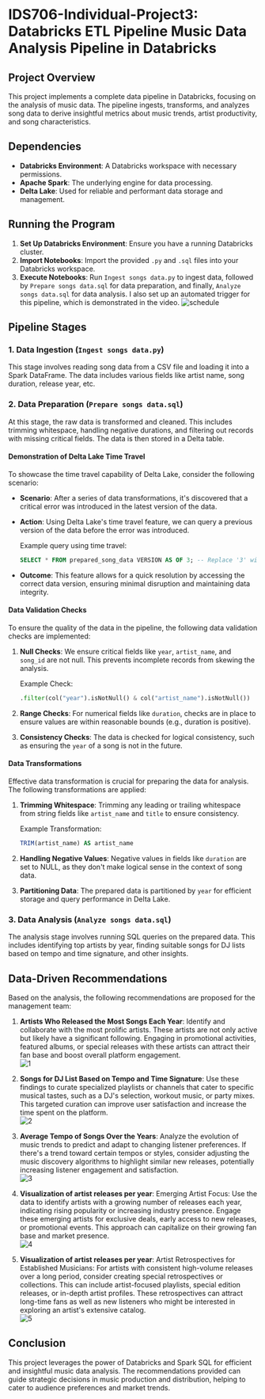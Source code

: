 # IDS706-Individual-Project3: Databricks ETL Pipeline Music Data Analysis Pipeline in Databricks

## Project Overview

This project implements a complete data pipeline in Databricks, focusing on the analysis of music data. The pipeline ingests, transforms, and analyzes song data to derive insightful metrics about music trends, artist productivity, and song characteristics. 

## Dependencies

- **Databricks Environment**: A Databricks workspace with necessary permissions.
- **Apache Spark**: The underlying engine for data processing.
- **Delta Lake**: Used for reliable and performant data storage and management.

## Running the Program

1. **Set Up Databricks Environment**: Ensure you have a running Databricks cluster.
2. **Import Notebooks**: Import the provided `.py` and `.sql` files into your Databricks workspace.
3. **Execute Notebooks**: Run `Ingest songs data.py` to ingest data, followed by `Prepare songs data.sql` for data preparation, and finally, `Analyze songs data.sql` for data analysis. I also set up an automated trigger for this pipeline, which is demonstrated in the video.
![schedule](pic/schedule.png)

## Pipeline Stages

### 1. Data Ingestion (`Ingest songs data.py`)

This stage involves reading song data from a CSV file and loading it into a Spark DataFrame. The data includes various fields like artist name, song duration, release year, etc.

### 2. Data Preparation (`Prepare songs data.sql`)

At this stage, the raw data is transformed and cleaned. This includes trimming whitespace, handling negative durations, and filtering out records with missing critical fields. The data is then stored in a Delta table.

#### Demonstration of Delta Lake Time Travel
To showcase the time travel capability of Delta Lake, consider the following scenario:
- **Scenario**: After a series of data transformations, it's discovered that a critical error was introduced in the latest version of the data.
- **Action**: Using Delta Lake's time travel feature, we can query a previous version of the data before the error was introduced.
  
  Example query using time travel:
  ```sql
  SELECT * FROM prepared_song_data VERSION AS OF 3; -- Replace '3' with the specific version number
  ```

- **Outcome**: This feature allows for a quick resolution by accessing the correct data version, ensuring minimal disruption and maintaining data integrity.

#### Data Validation Checks
To ensure the quality of the data in the pipeline, the following data validation checks are implemented:
1. **Null Checks**: We ensure critical fields like `year`, `artist_name`, and `song_id` are not null. This prevents incomplete records from skewing the analysis.
   
   Example Check:
   ```python
   .filter(col("year").isNotNull() & col("artist_name").isNotNull())
   ```
2. **Range Checks**: For numerical fields like `duration`, checks are in place to ensure values are within reasonable bounds (e.g., duration is positive).
3. **Consistency Checks**: The data is checked for logical consistency, such as ensuring the `year` of a song is not in the future.

#### Data Transformations
Effective data transformation is crucial for preparing the data for analysis. The following transformations are applied:
1. **Trimming Whitespace**: Trimming any leading or trailing whitespace from string fields like `artist_name` and `title` to ensure consistency.
   
   Example Transformation:
   ```sql
   TRIM(artist_name) AS artist_name
   ```
2. **Handling Negative Values**: Negative values in fields like `duration` are set to NULL, as they don't make logical sense in the context of song data.
3. **Partitioning Data**: The prepared data is partitioned by `year` for efficient storage and query performance in Delta Lake.

### 3. Data Analysis (`Analyze songs data.sql`)

The analysis stage involves running SQL queries on the prepared data. This includes identifying top artists by year, finding suitable songs for DJ lists based on tempo and time signature, and other insights.

## Data-Driven Recommendations

Based on the analysis, the following recommendations are proposed for the management team:

1. **Artists Who Released the Most Songs Each Year**: Identify and collaborate with the most prolific artists. These artists are not only active but likely have a significant following. Engaging in promotional activities, featured albums, or special releases with these artists can attract their fan base and boost overall platform engagement.  
![1](pic/1.png)

2. **Songs for DJ List Based on Tempo and Time Signature**: Use these findings to curate specialized playlists or channels that cater to specific musical tastes, such as a DJ's selection, workout music, or party mixes. This targeted curation can improve user satisfaction and increase the time spent on the platform.  
![2](pic/2.png)

3. **Average Tempo of Songs Over the Years**: Analyze the evolution of music trends to predict and adapt to changing listener preferences. If there's a trend toward certain tempos or styles, consider adjusting the music discovery algorithms to highlight similar new releases, potentially increasing listener engagement and satisfaction.  
![3](pic/3.png)

4. **Visualization of artist releases per year**: Emerging Artist Focus: Use the data to identify artists with a growing number of releases each year, indicating rising popularity or increasing industry presence. Engage these emerging artists for exclusive deals, early access to new releases, or promotional events. This approach can capitalize on their growing fan base and market presence.  
![4](pic/4.png)

5. **Visualization of artist releases per year**: Artist Retrospectives for Established Musicians: For artists with consistent high-volume releases over a long period, consider creating special retrospectives or collections. This can include artist-focused playlists, special edition releases, or in-depth artist profiles. These retrospectives can attract long-time fans as well as new listeners who might be interested in exploring an artist's extensive catalog.  
![5](pic/5.png)

## Conclusion

This project leverages the power of Databricks and Spark SQL for efficient and insightful music data analysis. The recommendations provided can guide strategic decisions in music production and distribution, helping to cater to audience preferences and market trends.